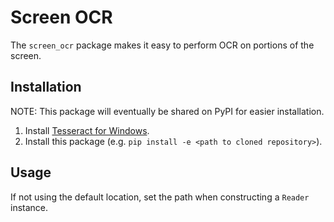 # Screen OCR

The `screen_ocr` package makes it easy to perform OCR on portions of the screen.

## Installation

NOTE: This package will eventually be shared on PyPI for easier installation.

1. Install [Tesseract for
Windows](https://github.com/UB-Mannheim/tesseract/wiki).
2. Install this package (e.g. `pip install -e <path to cloned repository>`).

## Usage

If not using the default location, set the path when constructing a `Reader`
instance.
